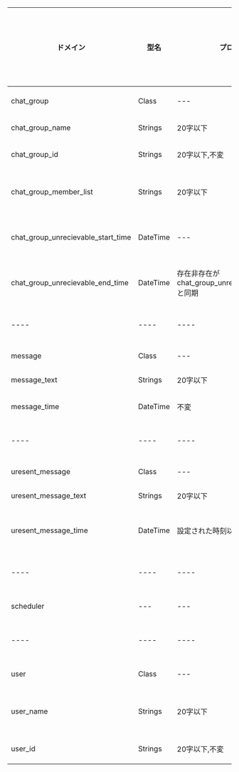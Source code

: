 



|ドメイン|型名|プロパティ|メソッドの形式|
| ---- | ---- | ---- | ---- |
|chat_group|  Class  |  ---  |  ---  |
|chat_group_name|  Strings  |  20字以下  |  編集  |
|chat_group_id|  Strings  |  20字以下,不変  |  ---  |
|chat_group_member_list|  Strings<List>  |  20字以下  |  追加,削除  |
|chat_group_unrecievable_start_time|  DateTime  |  ---  |  編集,削除  |
|chat_group_unrecievable_end_time|  DateTime  |  存在非存在がchat_group_unrecievable_start_timeと同期  |  編集,削除  |
| ---- | ---- | ---- | ---- |
|message|  Class  |  ---  |  削除  |
|message_text|  Strings  |  20字以下  |  編集  |
|message_time|  DateTime  |  不変  |  ---  |
| ---- | ---- | ---- | ---- |
|uresent_message|  Class  |  ---  |  削除  |
|uresent_message_text|  Strings  |  20字以下  |  編集  |
|uresent_message_time|  DateTime  |  設定された時刻以降  |  時刻変更  |
| ---- | ---- | ---- | ---- |
|scheduler|  ---  |  ---  |  ---  |
| ---- | ---- | ---- | ---- |
|user|  Class  |  ---  |  ---  |
|user_name|  Strings  |  20字以下  |  名前変更  |
|user_id|  Strings  |  20字以下,不変  |  ---  |
